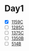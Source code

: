 # Day1

- [x] [1159C](https://codeforces.com/problemset/problem/1195/C)
- [ ] [1285C](https://codeforces.com/problemset/problem/1285/C)
- [ ] [1375C](https://codeforces.com/problemset/problem/1375/C)
- [ ] [1350B](https://codeforces.com/problemset/problem/1350/B)
- [ ] [514B](https://codeforces.com/problemset/problem/514/B)
